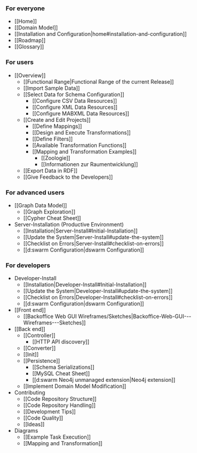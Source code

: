 ### For everyone
* [[Home]]
* [[Domain Model]]
* [[Installation and Configuration|home#installation-and-configuration]]
* [[Roadmap]]
* [[Glossary]]

### For users
* [[Overview]]
  * [[Functional Range|Functional Range of the current Release]]
  * [[Import Sample Data]]
  * [[Select Data for Schema Configuration]]
    * [[Configure CSV Data Resources]]
    * [[Configure XML Data Resources]]
    * [[Configure MABXML Data Resources]]
  * [[Create and Edit Projects]]
    * [[Define Mappings]]
    * [[Design and Execute Transformations]]
    * [[Define Filters]]
    * [[Available Transformation Functions]]
	* [[Mapping and Transformation Examples]]
		* [[Zoologie]]
		* [[Informationen zur Raumentwicklung]]	
  * [[Export Data in RDF]]
  * [[Give Feedback to the Developers]]

### For advanced users
* [[Graph Data Model]]
    * [[Graph Exploration]]
    * [[Cypher Cheat Sheet]]
* Server-Installation (Productive Environment)
  * [[Installation|Server-Install#Initial-Installation]]
  * [[Update the System|Server-Install#update-the-system]]
  * [[Checklist on Errors|Server-Install#checklist-on-errors]]
  * [[d:swarm Configuration|dswarm Configuration]]

### For developers
* Developer-Install
  * [[Installation|Developer-Install#Initial-Installation]]
  * [[Update the System|Developer-Install#update-the-system]]
  * [[Checklist on Errors|Developer-Install#checklist-on-errors]]
  * [[d:swarm Configuration|dswarm Configuration]]
* [[Front end]]
  * [[Backoffice Web GUI Wireframes/Sketches|Backoffice-Web-GUI---Wireframes---Sketches]]
* [[Back end]]
  * [[Controller]]
    * [[HTTP API discovery]]
  * [[Converter]]
  * [[Init]]
  * [[Persistence]]
    * [[Schema Serializations]]
    * [[MySQL Cheat Sheet]]
    * [[d:swarm Neo4j unmanaged extension|Neo4j extension]]
  * [[Implement Domain Model Modification]]
* Contributing
  * [[Code Repository Structure]]
  * [[Code Repository Handling]]
  * [[Development Tips]]
  * [[Code Quality]]
  * [[Ideas]]
* Diagrams
  * [[Example Task Execution]]
  * [[Mapping and Transformation]]